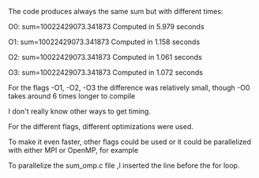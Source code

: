 The code produces always the same sum but with different times:

O0: sum=10022429073.341873
Computed in 5.979 seconds

O1: sum=10022429073.341873
Computed in 1.158 seconds

O2: sum=10022429073.341873
Computed in 1.061 seconds

O3: sum=10022429073.341873
Computed in 1.072 seconds

For the flags -O1, -O2, -O3 the difference was relatively small, though -O0 takes around 6 times longer to compile

I don't really know other ways to get timing.

For the different flags, different optimizations were used.

To make it even faster, other flags could be used or it could be parallelized with either MPI or OpenMP, for example

To parallelize the sum_omp.c file ,I inserted the line before the for loop.
